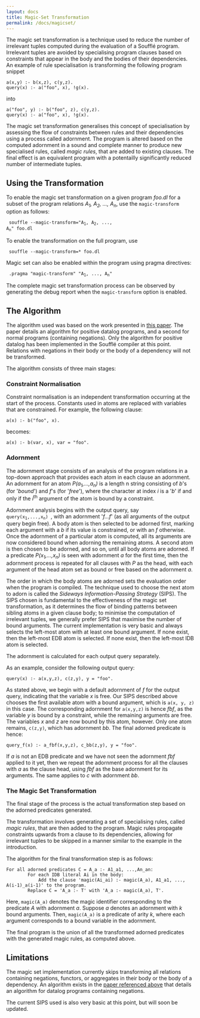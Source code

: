 ```yaml
---
layout: docs
title: Magic-Set Transformation
permalink: /docs/magicset/
---
```


The magic set transformation is a technique used to reduce the number of irrelevant tuples computed during the evaluation of a Souffl&eacute; program. Irrelevant tuples are avoided by specialising program clauses based on constraints that appear in the body and the bodies of their dependencies. An example of rule specialisation is transforming the following program snippet

```
a(x,y) :- b(x,z), c(y,z).
query(x) :- a("foo", x), !g(x).
```

into

```
a("foo", y) :- b("foo", z), c(y,z).
query(x) :- a("foo", x), !g(x).
```

The magic set transformation generalises this concept of specialisation by assessing the flow of constraints between rules and their dependencies using a process called adornment. The program is altered based on the computed adornment in a sound and complete manner to produce new specialised rules, called *magic rules*, that are added to existing clauses. The final effect is an equivalent program with a potentailly significantly reduced number of intermediate tuples.

## Using the Transformation
To enable the magic set transformation on a given program *foo.dl* for a subset of the program relations *A<sub>1</sub>, A<sub>2</sub>, ..., A<sub>n</sub>*, use the `magic-transform` option as follows:

<code> souffle --magic-transform="A<sub>1</sub>, A<sub>2</sub>, ..., A<sub>n</sub>" foo.dl
</code>

To enable the transformation on the full program, use

<code> souffle --magic-transform=* foo.dl
</code>

Magic set can also be enabled within the program using pragma directives:

<code> .pragma "magic-transform" "A<sub>1</sub>, ..., A<sub>n</sub>" </code>

The complete magic set transformation process can be observed by generating the debug report when the `magic-transform` option is enabled.

## The Algorithm
The algorithm used was based on the work presented in [this paper](http://www.sciencedirect.com/science/article/pii/074310669190030S). The paper details an algorithm for positive datalog programs, and a second for normal programs (containing negations). Only the algorithm for positive datalog has been implemented in the Souffl&eacute; compiler at this point. Relations with negations in their body or the body of a dependency will not be transformed.

The algorithm consists of three main stages:
### Constraint Normalisation
Constraint normalisation is an independent transformation occurring at the start of the process. Constants used in atoms are replaced with variables that are constrained. For example, the following clause:

```
a(x) :- b("foo", x).
```

becomes:

```
a(x) :- b(var, x), var = "foo".
```

### Adornment
The adornment stage consists of an analysis of the program relations in a top-down approach that provides each atom in each clause an adornment. An adornment for an atom *P(a<sub>1</sub>,...,a<sub>n</sub>)* is a length n string consisting of *b*'s (for '*bound*') and *f*'s (for '*free*'), where the character at index *i* is a '*b*' if and only if the *i*<sup>th</sup> argument of the atom is bound by a constraint.

Adornment analysis begins with the output query, say <code> query(x<sub>1</sub>,...,x<sub>n</sub>) </code>, with an adornment '*f...f*' (as all arguments of the output query begin free). A body atom is then selected to be adorned first, marking each argument with a *b* if its value is constrained, or with an *f* otherwise. Once the adornment of a particular atom is computed, all its arguments are now considered bound when adorning the remaining atoms. A second atom is then chosen to be adorned, and so on, until all body atoms are adorned. If a predicate *P(x<sub>1</sub>,...,x<sub>n</sub>)* is seen with adornment *a* for the first time, then the adornment process is repeated for all clauses with *P* as the head, with each argument of the head atom set as bound or free based on the adornment *a*.

The order in which the body atoms are adorned sets the evaluation order when the program is compiled. The technique used to choose the next atom to adorn is called the *Sideways Information-Passing Strategy* (SIPS). The SIPS chosen is fundamental to the effectiveness of the magic set transformation, as it determines the flow of binding patterns between sibling atoms in a given clause body; to minimise the computation of irrelevant tuples, we generally prefer SIPS that maximise the number of bound arguments. The current implementation is very basic and always selects the left-most atom with at least one bound argument. If none exist, then the left-most EDB atom is selected. If none exist, then the left-most IDB atom is selected.

The adornment is calculated for each output query separately.

As an example, consider the following output query:

```
query(x) :- a(x,y,z), c(z,y), y = "foo".
```

As stated above, we begin with a default adornment of *f* for the output query, indicating that the variable *x* is free. Our SIPS described above chooses the first available atom with a bound argument, which is `a(x, y, z)` in this case. The corresponding adornment for `a(x,y,z)` is hence *fbf*, as the variable *y* is bound by a constraint, while the remaining arguments are free. The variables *x* and *z* are now bound by this atom, however. Only one atom remains, `c(z,y)`, which has adornment *bb*. The final adorned predicate is hence:

```
query_f(x) :- a_fbf(x,y,z), c_bb(z,y), y = "foo".
```

If *a* is not an EDB predicate and we have not seen the adornment *fbf* applied to it yet, then we repeat the adornment process for all the clauses with *a* as the clause head, using *fbf* as the base adornment for its arguments. The same applies to *c* with adornment *bb*.

### The Magic Set Transformation
The final stage of the process is the actual transformation step based on the adorned predicates generated.

The transformation involves generating a set of specialising rules, called *magic rules*, that are then added to the program. Magic rules propagate constraints upwards from a clause to its dependencies, allowing for irrelevant tuples to be skipped in a manner similar to the example in the introduction.

The algorithm for the final transformation step is as follows: <br>

```
For all adorned predicates C = A_a :- A1_a1, ...,An_an:
		For each IDB literal Ai in the body:
			Add the clause 'magic(Ai_ai) :- magic(A_a), A1_a1, ..., A(i-1)_a(i-1)' to the program.
		Replace C = 'A_a :- T' with 'A_a :- magic(A_a), T'.
```

Here, `magic(A_a)` denotes the magic identifier corresponding to the predicate *A* with adornment *a*. Suppose *a* denotes an adornment with *k* bound arguments. Then, `magic(A_a)` is a predicate of arity *k*, where each argument corresponds to a bound variable in the adornment.

The final program is the union of all the transformed adorned predicates with the generated magic rules, as computed above.

## Limitations
The magic set implementation currently skips transforming all relations containing negations, functors, or aggregates in their body or the body of a dependency. An algorithm exists in the [paper referenced above](http://www.sciencedirect.com/science/article/pii/074310669190030S) that details an algorithm for datalog programs containing negations.

The current SIPS used is also very basic at this point, but will soon be updated.

